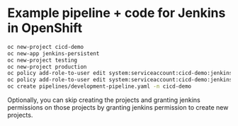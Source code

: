 Example pipeline + code for Jenkins in OpenShift
================================================

``` bash
oc new-project cicd-demo
oc new-app jenkins-persistent
oc new-project testing
oc new-project production
oc policy add-role-to-user edit system:serviceaccount:cicd-demo:jenkins -n testing
oc policy add-role-to-user edit system:serviceaccount:cicd-demo:jenkins -n production
oc create pipelines/development-pipeline.yaml -n cicd-demo
```

Optionally, you can skip creating the projects and granting jenkins permissions
on those projects by granting jenkins permission to create new projects.
